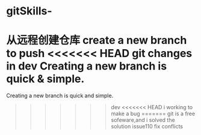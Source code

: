 # gitSkills-
从远程创建仓库
create a new branch to push 
<<<<<<< HEAD
git changes in dev
Creating a new branch is quick & simple.
=======
Creating a new branch is quick and simple.
>>>>>>> dev
<<<<<<< HEAD
i working to make a bug
=======
git is a free sofeware,and i solved the solution
>>>>>>> issue110
fix conflicts